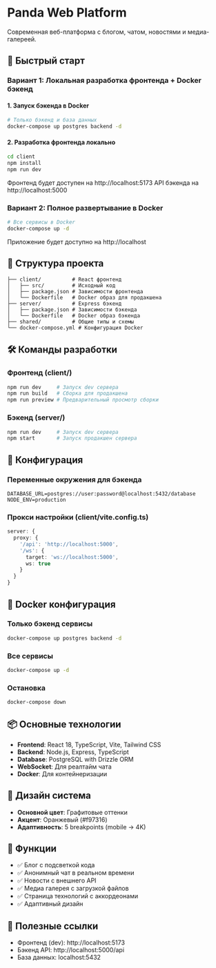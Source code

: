 # Panda Web Platform

Современная веб-платформа с блогом, чатом, новостями и медиа-галереей.

## 🚀 Быстрый старт

### Вариант 1: Локальная разработка фронтенда + Docker бэкенд

#### 1. Запуск бэкенда в Docker
```bash
# Только бэкенд и база данных
docker-compose up postgres backend -d
```

#### 2. Разработка фронтенда локально
```bash
cd client
npm install
npm run dev
```

Фронтенд будет доступен на http://localhost:5173
API бэкенда на http://localhost:5000

### Вариант 2: Полное развертывание в Docker

```bash
# Все сервисы в Docker
docker-compose up -d
```

Приложение будет доступно на http://localhost

## 📁 Структура проекта

```
├── client/          # React фронтенд
│   ├── src/         # Исходный код
│   ├── package.json # Зависимости фронтенда
│   └── Dockerfile   # Docker образ для продакшена
├── server/          # Express бэкенд
│   ├── package.json # Зависимости бэкенда
│   └── Dockerfile   # Docker образ бэкенда
├── shared/          # Общие типы и схемы
└── docker-compose.yml # Конфигурация Docker
```

## 🛠 Команды разработки

### Фронтенд (client/)
```bash
npm run dev     # Запуск dev сервера
npm run build   # Сборка для продакшена
npm run preview # Предварительный просмотр сборки
```

### Бэкенд (server/)
```bash
npm run dev     # Запуск dev сервера
npm start       # Запуск продакшен сервера
```

## 🔧 Конфигурация

### Переменные окружения для бэкенда
```env
DATABASE_URL=postgres://user:password@localhost:5432/database
NODE_ENV=production
```

### Прокси настройки (client/vite.config.ts)
```typescript
server: {
  proxy: {
    '/api': 'http://localhost:5000',
    '/ws': { 
      target: 'ws://localhost:5000',
      ws: true 
    }
  }
}
```

## 🐳 Docker конфигурация

### Только бэкенд сервисы
```bash
docker-compose up postgres backend -d
```

### Все сервисы
```bash
docker-compose up -d
```

### Остановка
```bash
docker-compose down
```

## 📦 Основные технологии

- **Frontend**: React 18, TypeScript, Vite, Tailwind CSS
- **Backend**: Node.js, Express, TypeScript
- **Database**: PostgreSQL with Drizzle ORM
- **WebSocket**: Для реалтайм чата
- **Docker**: Для контейнеризации

## 🎨 Дизайн система

- **Основной цвет**: Графитовые оттенки
- **Акцент**: Оранжевый (#f97316)
- **Адаптивность**: 5 breakpoints (mobile → 4K)

## 📱 Функции

- ✅ Блог с подсветкой кода
- ✅ Анонимный чат в реальном времени  
- ✅ Новости с внешнего API
- ✅ Медиа галерея с загрузкой файлов
- ✅ Страница технологий с аккордеонами
- ✅ Адаптивный дизайн

## 🔗 Полезные ссылки

- Фронтенд (dev): http://localhost:5173
- Бэкенд API: http://localhost:5000/api
- База данных: localhost:5432